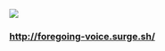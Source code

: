 ![](https://github.com/KishoreNewton/react-test-app/workflows/CI/badge.svg?branch=develop&event=push)

### http://foregoing-voice.surge.sh/
